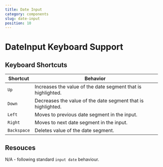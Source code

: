```yaml
---
title: Date Input
category: components
slug: date-input
position: 10
---
```

# DateInput Keyboard Support

## Keyboard Shortcuts

| Shortcut | Behavior |
|----------|----------|
| `Up` | Increases the value of the date segment that is highlighted. |
| `Down` | Decreases the value of the date segment that is highlighted. |
| `Left` | Moves to previous date segment in the input. |
| `Right` | Moves to next date segment in the input. |
| `Backspace` | Deletes value of the date segment. |

## Resouces

N/A - following standard `input date` behaviour.
